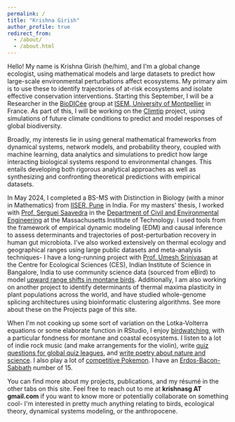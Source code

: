 ```yaml
---
permalink: /
title: "Krishna Girish"
author_profile: true
redirect_from: 
  - /about/
  - /about.html
---
```


Hello! My name is Krishna Girish (he/him), and I'm a global change ecologist, using mathematical models and large datasets to predict how large-scale environmental perturbations affect ecosystems. My primary aim is to use these to identify trajectories of at-risk ecosystems and isolate effective conservation interventions. Starting this September, I will be a Researcher in the [BioDICée](https://biodicee.edu.umontpellier.fr/) group at [ISEM, University of Montpellier](https://isem-evolution.fr/) in France. As part of this, I will be working on the [Climtip](https://www.climate-tipping-points.eu/) project, using simulations of future climate conditions to predict and model responses of global biodiversity. 

Broadly, my interests lie in using general mathematical frameworks from dynamical systems, network models, and probability theory, coupled with machine learning, data analytics and simulations to predict how large interacting biological systems respond to environmental changes. This entails developing both rigorous analytical approaches as well as synthesizing and confronting theoretical predictions with empirical datasets. 

In May 2024, I completed a BS-MS with Distinction in Biology (with a minor in Mathematics) from [IISER, Pune](https://www.iiserpune.ac.in/) in India. For my masters' thesis, I worked with [Prof. Serguei Saavedra](https://sites.google.com/site/sergueisaavedra/) in the [Department of Civil and Environmental Engineering](https://cee.mit.edu) at the Massachusetts Institute of Technology. I used tools from the framework of empirical dynamic modeling (EDM) and causal inference to assess determinants and trajectories of post-perturbation recovery in human gut microbiota. I've also worked extensively on thermal ecology and geographical ranges using large public datasets and meta-analysis techniques- I have a long-running project with [Prof. Umesh Srinivasan](https://ces.iisc.ac.in/?q=user/408) at the Centre for Ecological Sciences (CES), Indian Institute of Science in Bangalore, India to use community science data (sourced from eBird) to model [upward range shifts in montane birds](https://onlinelibrary.wiley.com/doi/abs/10.1111/btp.13133). Additionally, I am also working on another project to identify determinants of thermal maxima plasticity in plant populations across the world, and have studied whole-genome splicing architectures using bioinformatic clustering algorithms. See more about these on the Projects page of this site.

When I'm not cooking up some sort of variation on the Lotka-Volterra equations or some elaborate function in RStudio, I enjoy [birdwatching](https://ebird.org/profile/MzUwODg4/world), with a particular fondness for montane and coastal ecosystems. I listen to a lot of indie rock music (and make arrangements for the violin), write [quiz questions for global quiz leagues](https://zql.co.in), and [write poetry about nature and science](https://creesmas.substack.com). I also play a lot of [competitive Pokemon](https://play.pokemonshowdown.com). I have an [Erdos-Bacon-Sabbath](https://erdosbaconsabbath.fandom.com/wiki/Erd%C5%91s-Bacon-Sabbath_Wiki) number of 15. 

You can find more about my projects, publications, and my résumé in the other tabs on this site. Feel free to reach out to me at **krishnasg AT gmail.com** if you want to know more or potentially collaborate on something cool- I'm interested in pretty much anything relating to birds, ecological theory, dynamical systems modeling, or the anthropocene. 

